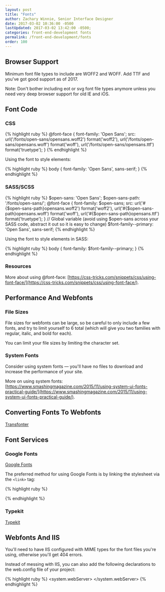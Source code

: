 ```yaml
---
layout: post
title: "Fonts"
author: Zachary Winnie, Senior Interface Designer
date: 2017-03-02 10:36:00 -0500
lastUpdated: 2017-03-02 13:42:00 -0500;
categories: front-end-development fonts
permalink: /front-end-development/fonts
order: 100
---
```

## Browser Support

Minimum font file types to include are WOFF2 and WOFF. Add TTF and you've got good support as of 2017.

Note: Don't bother including eot or svg font file types anymore unless you need very deep browser support for old IE and iOS.

## Font Code

### CSS

{% highlight ruby %}
@font-face {
  font-family: 'Open Sans';
  src: url('/fonts/open-sans/opensans.woff2') format('woff2'),
       url('/fonts/open-sans/opensans.woff') format('woff'),
       url('/fonts/open-sans/opensans.ttf') format('truetype');
}
{% endhighlight %}

Using the font to style elements:

{% highlight ruby %}
body {
  font-family: 'Open Sans', sans-serif;
}
{% endhighlight %}

### SASS/SCSS

{% highlight ruby %}
$open-sans: 'Open Sans';
$open-sans-path: '/fonts/open-sans/';
@font-face {
  font-family: $open-sans;
  src: url('#{$open-sans-path}opensans.woff2') format('woff2'),
       url('#{$open-sans-path}opensans.woff') format('woff'),
       url('#{$open-sans-path}opensans.ttf') format('truetype');
}
// Global variable (avoid using $open-sans across your SASS code, abstract it out so it is easy to change)
$font-family--primary: 'Open Sans', sans-serif;
{% endhighlight %}

Using the font to style elements in SASS:

{% highlight ruby %}
body {
  font-family: $font-family--primary;
}
{% endhighlight %}

### Resources
More about using @font-face: [https://css-tricks.com/snippets/css/using-font-face/](https://css-tricks.com/snippets/css/using-font-face/).

## Performance And Webfonts

### File Sizes

File sizes for webfonts can be large, so be careful to only include a few fonts, and try to limit yourself to 6 total (which will give you two families with regular, italic, and bold for each).

You can limit your file sizes by limiting the character set.

### System Fonts

Consider using system fonts &mdash; you'll have no files to download and increase the performance of your site.

More on using system fonts: [https://www.smashingmagazine.com/2015/11/using-system-ui-fonts-practical-guide/](https://www.smashingmagazine.com/2015/11/using-system-ui-fonts-practical-guide/).

## Converting Fonts To Webfonts

[Transfonter](https://transfonter.org/)

## Font Services

### Google Fonts

[Google Fonts](https://fonts.google.com/)

The preferred method for using Google Fonts is by linking the stylesheet via the `<link>` tag:

{% highlight ruby %}
<link href='//fonts.googleapis.com/css?family=Open+Sans' rel='stylesheet' type='text/css'>
{% endhighlight %}

### Typekit

[Typekit](https://typekit.com/fonts)

## Webfonts And IIS

You'll need to have IIS configured with MIME types for the font files you're using, otherwise you'll get 404 errors.

Instead of messing with IIS, you can also add the following declarations to the web.config file of your project:

{% highlight ruby %}
<system.webServer> 
  <staticContent> 
    <remove fileExtension=".eot" /> 
    <mimeMap fileExtension=".eot" mimeType="application/vnd.ms-fontobject" /> 
    <remove fileExtension=".ttf" /> 
    <mimeMap fileExtension=".ttf" mimeType="application/octet-stream" /> 
    <remove fileExtension=".woff" /> 
    <mimeMap fileExtension=".woff" mimeType="application/font-woff" /> 
    <remove fileExtension=".woff2" /> 
    <mimeMap fileExtension=".woff2" mimeType="application/font-woff2" /> 
    <remove fileExtension=".svg" /> 
    <mimeMap fileExtension=".svg" mimeType="image/svg+xml" /> 
  </staticContent> 
</system.webServer>
{% endhighlight %}